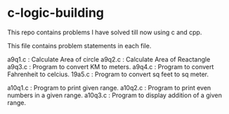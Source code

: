 # c-logic-building
This repo contains problems I have solved till now using c and cpp.

This file contains problem statements in each file.

a9q1.c      : Calculate Area of circle
a9q2.c      : Calculate Area of Reactangle
a9q3.c      : Program to convert KM to meters.
a9q4.c      : Program to convert Fahrenheit to celcius.
19a5.c      : Program to convert sq feet to sq meter.

a10q1.c     : Program to print given range.
a10q2.c     : Program to print even numbers in a given range.
a10q3.c     : Program to display addition of a given range.
